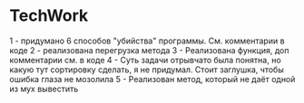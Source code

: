 # TechWork

1 - придумано 6 способов "убийства" программы. См. комментарии в коде
2 - реализована перегрузка метода
3 - Реализована функция, доп комментарии см. в коде
4 - Суть задачи отрывчато была понятна, но какую тут сортировку сделать, я не придумал. Стоит заглушка, чтобы ошибка глаза не мозолила
5 - Реализован метод, который не даёт одной из мух вывестить
